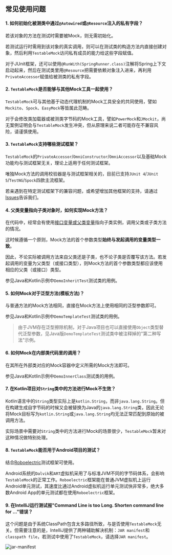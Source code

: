 常见使用问题
---

#### 1. 如何初始化被测类中通过`@Autowired`或`@Resource`注入的私有字段？

若该对象的方法在测试时需要被Mock，则无需初始化。

若测试运行时需用到该对象的真实调用，则可以在测试类的构造方法内直接创建对象，然后利用`TestableMock`访问私有成员的能力给这些字段赋值。

对于JUnit框架，还可以使用`@RunWith(SpringRunner.class)`注解将Spring上下文启动起来，然后在测试类里用`@Resource`把需要依赖对象注入进来，再利用`PrivateAccessor`赋值给被测类的私有字段。

#### 2. `TestableMock`是否能够与其他Mock工具一起使用？

`TestableMock`可与其他基于动态代理机制的Mock工具安全的共同使用，譬如`Mockito`、`Spock`、`EasyMock`等皆属此范畴。

对于会修改类加载器或被测类字节码的Mock工具，譬如`PowerMock`和`JMockit`，尚无案例证明会与`TestableMock`发生冲突，但从原理来说二者可能存在不兼容风险，请谨慎使用。

#### 3. `TestableMock`支持哪些测试框架？

`TestableMock`的`PrivateAccessor`/`OmniConstructor`/`OmniAccessor`以及基础Mock功能均与测试框架无关，理论上适用于任何测试框架。

唯独Mock方法的调用校验器是与测试框架相关的，目前已支持`JUnit 4`/`JUnit 5`/`TestNG`/`Spock`四款主流框架。

若亲遇到在特定测试框架下的兼容问题，或希望增加其他框架的支持，请通过[Issues](https://github.com/alibaba/testable-mock/issues)告诉我们。

#### 4. 父类变量指向子类对象时，如何实现Mock方法？

在代码中，经常会有使用<u>接口变量或父类变量</u>指向子类实例，调用父类或子类方法的情况。

这时候遵循一个原则，Mock方法的首个参数类型**始终与发起调用的变量类型一致**。

因此，不论实际被调用方法来自父类还是子类，也不论子类是否覆写该方法。若发起调用的变量为父类型（或接口类型），则Mock方法的首个参数类型都应该使用相应的父类（或接口）类型。

参见Java和Kotlin示例中`DemoInheritTest`测试类的用例。

#### 5. 如何Mock对于泛型方法(模板方法)？

与普通方法的Mock方法相同，直接在Mock方法上使用相同的泛型参数即可。 

参见Java和Kotlin示例中`DemoTemplateTest`测试类的用例。

> 由于JVM存在泛型擦除机制，对于Java项目也可以直接使用`Object`类型替代泛型参数，见Java版`DemoTemplateTest`测试类中被注释掉的"第二种写法"示例。

#### 6. 如何Mock在内部类代码里的调用？

在其所在外部类对应的Mock容器中定义所需的Mock方法即可。

参见Java和Kotlin示例中`DemoInnerClass`测试类的用例。

#### 7. 在Kotlin项目对`String`类中的方法进行Mock不生效？

Kotlin语言中的`String`类型实际上是`kotlin.String`，而非`java.lang.String`。但在构建生成自字节码的时候又会被替换为Java的`java.lang.String`类，因此无论将Mock目标写为`kotlin.String`或`java.lang.String`均无法正常匹配到原始的被调用方法。

实际场景中需要对`String`类中的方法进行Mock的场景很少，`TestableMock`暂未对这种情况做特别处理。

#### 8. `TestableMock`能否用于Android项目的测试？

结合[Roboelectric](https://github.com/robolectric/robolectric)测试框架可使用。

Android系统的`Dalvik`和`ART`虚拟机采用了与标准JVM不同的字节码体系，会影响`TestableMock`的正常工作。`Roboelectric`框架能在普通JVM虚拟机上运行Android单元测试，其速度比通过Android虚拟机运行单元测试快非常多，绝大多数Android App的单元测试都在使用`Roboelectric`框架。

#### 9. 在IntelliJ运行测试报"Command Line is too Long. Shorten command line for ..."错误？

这个问题是由于系统ClassPath包含太多路径所致，与是否使用`TestableMock`无关。但需要注意的是，IntelliJ提供了两种辅助解决机制：`JAR manifest`和`classpath file`，若测试中使用了`TestableMock`，请选择`JAR manifest`。

![jar-manifest](https://testable-code.oss-cn-beijing.aliyuncs.com/jar-manifest.png)
